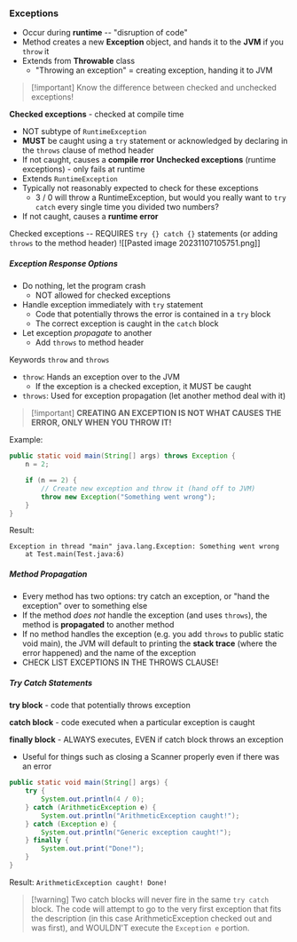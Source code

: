 ### Exceptions
- Occur during **runtime** -- "disruption of code"
- Method creates a new **Exception** object, and hands it to the **JVM** if you `throw` it
- Extends from **Throwable** class
	- "Throwing an exception" = creating exception, handing it to JVM

> [!important] Know the difference between checked and unchecked exceptions! 

**Checked exceptions** - checked at compile time 
- NOT subtype of `RuntimeException`
- **MUST** be caught using a `try` statement or acknowledged by declaring in the `throws` clause of method header
- If not caught, causes a **compile rror**
**Unchecked exceptions** (runtime exceptions) - only fails at runtime
- Extends `RuntimeException`
- Typically not reasonably expected to check for these exceptions
	- 3 / 0 will throw a RuntimeException, but would you really want to `try catch` every single time you divided two numbers?
- If not caught, causes a **runtime error**

Checked exceptions -- REQUIRES `try {} catch {}` statements (or adding `throws` to the method header)
![[Pasted image 20231107105751.png]]
##### Exception Response Options
- Do nothing, let the program crash
	- NOT allowed for checked exceptions
- Handle exception immediately with `try` statement
	- Code that potentially throws the error is contained in a `try` block
	- The correct exception is caught in the `catch` block
- Let exception *propagate* to another
	- Add `throws` to method header 

Keywords `throw` and `throws`
- `throw`: Hands an exception over to the JVM 
	- If the exception is a checked exception, it MUST be caught
- `throws`: Used for exception propagation (let another method deal with it)

> [!important] **CREATING AN EXCEPTION IS NOT WHAT CAUSES THE ERROR, ONLY WHEN YOU THROW IT!** 

Example:
```java
public static void main(String[] args) throws Exception {
	n = 2;

	if (n == 2) {
		// Create new exception and throw it (hand off to JVM)
		throw new Exception("Something went wrong");
	}
}
```

Result:
```
Exception in thread "main" java.lang.Exception: Something went wrong
	at Test.main(Test.java:6)
```

##### Method Propagation
- Every method has two options: try catch an exception, or "hand the exception" over to something else
- If the method *does not* handle the exception (and uses `throws`), the method is **propagated** to another method
- If no method handles the exception (e.g. you add `throws` to public static void main), the JVM will default to printing the **stack trace** (where the error happened) and the name of the exception
- CHECK LIST EXCEPTIONS IN THE THROWS CLAUSE!
##### Try Catch Statements
**try block** - code that potentially throws exception

**catch block** - code executed when a particular exception is caught

**finally block** - ALWAYS executes, EVEN if catch block throws an exception
- Useful for things such as closing a Scanner properly even if there was an error

```java
public static void main(String[] args) {
	try {
		System.out.println(4 / 0);
	} catch (ArithmeticException e) {
		System.out.println("ArithmeticException caught!");
	} catch (Exception e) {
		System.out.println("Generic exception caught!");
	} finally {
		System.out.print("Done!");
	}
}
```

Result: `ArithmeticException caught! Done!`
>[!warning] Two catch blocks will never fire in the same `try catch` block.
>The code will attempt to go to the very first exception that fits the description (in this case ArithmeticException checked out and was first), and WOULDN'T execute the `Exception e` portion.